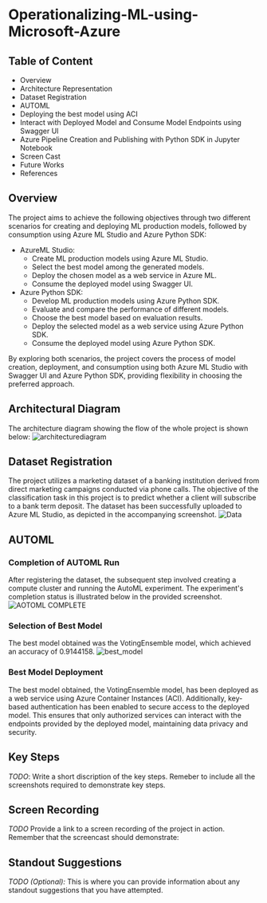 # Operationalizing-ML-using-Microsoft-Azure
## Table of Content
- Overview
- Architecture Representation
- Dataset Registration
- AUTOML
- Deploying the best model using ACI
- Interact with Deployed Model and Consume Model Endpoints using Swagger UI
- Azure Pipeline Creation and Publishing with Python SDK in Jupyter Notebook
- Screen Cast
- Future Works
- References

## Overview
The project aims to achieve the following objectives through two different scenarios for creating and deploying ML production models, followed by consumption using Azure ML Studio and Azure Python SDK:
- AzureML Studio:
  - Create ML production models using Azure ML Studio.
  - Select the best model among the generated models.
  - Deploy the chosen model as a web service in Azure ML.
  - Consume the deployed model using Swagger UI.
- Azure Python SDK:
  - Develop ML production models using Azure Python SDK.
  - Evaluate and compare the performance of different models.
  - Choose the best model based on evaluation results.
  - Deploy the selected model as a web service using Azure Python SDK.
  - Consume the deployed model using Azure Python SDK.

By exploring both scenarios, the project covers the process of model creation, deployment, and consumption using both Azure ML Studio with Swagger UI and Azure Python SDK, providing flexibility in choosing the preferred approach.

## Architectural Diagram
The  architecture diagram showing the flow of the whole project is shown below:
![architecturediagram](https://github.com/raohashim/Udacity_ML_With_Azure_NanoDegree_Projects/assets/50891264/257e4aa3-55fb-4cff-8426-af0d1f9b039e)

## Dataset Registration
The project utilizes a marketing dataset of a banking institution derived from direct marketing campaigns conducted via phone calls. The objective of the classification task in this project is to predict whether a client will subscribe to a bank term deposit. The dataset has been successfully uploaded to Azure ML Studio, as depicted in the accompanying screenshot. 
![Data](https://github.com/raohashim/Udacity_ML_With_Azure_NanoDegree_Projects/assets/50891264/bddded58-dfda-446f-aeab-666907ad6d86)

## AUTOML
### Completion of AUTOML Run
After registering the dataset, the subsequent step involved creating a compute cluster and running the AutoML experiment. The experiment's completion status is illustrated below in the provided screenshot.
![AOTOML COMPLETE](https://github.com/raohashim/Udacity_ML_With_Azure_NanoDegree_Projects/assets/50891264/83ff5922-074d-48c1-8a64-07ecf6724051)
### Selection of Best Model
The best model obtained was the VotingEnsemble model, which achieved an accuracy of 0.9144158.
![best_model](https://github.com/raohashim/Udacity_ML_With_Azure_NanoDegree_Projects/assets/50891264/c168b5d8-d7f9-4752-8ce7-bfb4d1ce3050)
### Best Model Deployment
The best model obtained, the VotingEnsemble model, has been deployed as a web service using Azure Container Instances (ACI). Additionally, key-based authentication has been enabled to secure access to the deployed model. This ensures that only authorized services can interact with the endpoints provided by the deployed model, maintaining data privacy and security.


## Key Steps
*TODO*: Write a short discription of the key steps. Remeber to include all the screenshots required to demonstrate key steps. 

## Screen Recording
*TODO* Provide a link to a screen recording of the project in action. Remember that the screencast should demonstrate:

## Standout Suggestions
*TODO (Optional):* This is where you can provide information about any standout suggestions that you have attempted.
